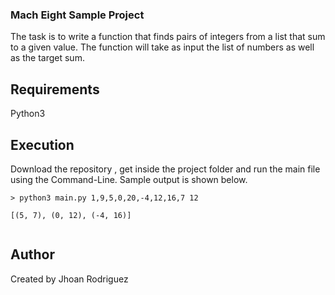 ### Mach Eight Sample Project

The task is to write a function that finds pairs of integers from a list that
sum to a given value. The function will take as input the list of numbers as well as the target sum.

## Requirements

Python3


## Execution

Download the repository , get inside the project folder and run the main file using the Command-Line.
Sample output is shown below.

```
> python3 main.py 1,9,5,0,20,-4,12,16,7 12
​
[(5, 7), (0, 12), (-4, 16)]
​
```

## Author

Created by Jhoan Rodriguez